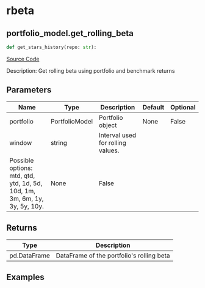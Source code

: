 # rbeta

## portfolio_model.get_rolling_beta

```python
def get_stars_history(repo: str):
```
[Source Code](https://github.com/OpenBB-finance/OpenBBTerminal/tree/main/openbb_terminal/portfolio/portfolio_model.py#L1552)

Description: Get rolling beta using portfolio and benchmark returns

## Parameters

| Name | Type | Description | Default | Optional |
| ---- | ---- | ----------- | ------- | -------- |
| portfolio | PortfolioModel | Portfolio object | None | False |
| window | string | Interval used for rolling values.
Possible options: mtd, qtd, ytd, 1d, 5d, 10d, 1m, 3m, 6m, 1y, 3y, 5y, 10y. | None | False |

## Returns

| Type | Description |
| ---- | ----------- |
| pd.DataFrame | DataFrame of the portfolio's rolling beta |

## Examples

